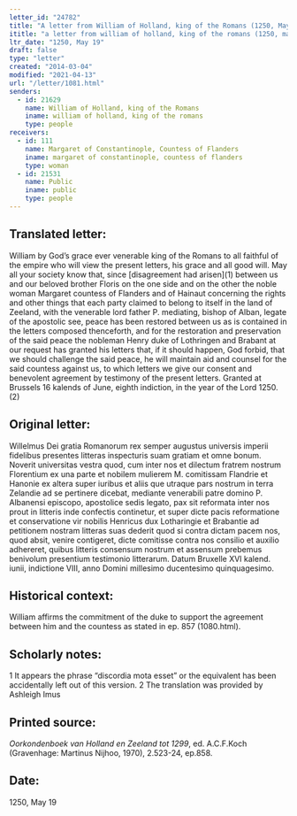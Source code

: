 ```yaml
---
letter_id: "24782"
title: "A letter from William of Holland, king of the Romans (1250, May 19)"
ititle: "a letter from william of holland, king of the romans (1250, may 19)"
ltr_date: "1250, May 19"
draft: false
type: "letter"
created: "2014-03-04"
modified: "2021-04-13"
url: "/letter/1081.html"
senders:
  - id: 21629
    name: William of Holland, king of the Romans
    iname: william of holland, king of the romans
    type: people
receivers:
  - id: 111
    name: Margaret of Constantinople, Countess of Flanders
    iname: margaret of constantinople, countess of flanders
    type: woman
  - id: 21531
    name: Public
    iname: public
    type: people
---
```

<h2> Translated letter:</h2>William by God’s grace ever venerable king of the Romans to all faithful of the empire who will view the present letters, his grace and all good will.
	May all your society know that, since [disagreement had arisen](1) between us and our beloved brother Floris on the one side and on the other the noble woman Margaret countess of Flanders and of Hainaut concerning the rights and other things that each party claimed to belong to itself in the land of Zeeland, with the venerable lord father P. mediating, bishop of Alban, legate of the apostolic see, peace has been restored between us as is contained in the letters composed thenceforth, and for the restoration and preservation of the said peace the nobleman Henry duke of Lothringen and Brabant at our request has granted his letters that, if it should happen, God forbid, that we should challenge the said peace, he will maintain aid and counsel for the said countess against us, to which letters we give our consent and benevolent agreement by testimony of the present letters.
	Granted at Brussels 16 kalends of June, eighth indiction, in the year of the Lord 1250.(2)
<h2 class="mt-4"> Original letter:</h2>Willelmus Dei gratia Romanorum rex semper augustus universis imperii fidelibus presentes litteras inspecturis suam gratiam et omne bonum.  Noverit universitas vestra quod, cum inter nos et dilectum fratrem nostrum Florentium ex una parte et nobilem mulierem M. comitissam Flandrie et Hanonie ex altera super iuribus et aliis que utraque pars nostrum in terra Zelandie ad se pertinere dicebat, mediante venerabili patre domino P. Albanensi episcopo, apostolice sedis legato, pax sit reformata inter nos prout in litteris inde confectis continetur, et super dicte pacis reformatione et conservatione vir nobilis  Henricus  dux Lotharingie et Brabantie ad petitionem nostram litteras suas dederit quod si contra dictam pacem nos, quod absit, venire contigeret, dicte comitisse contra nos consilio et auxilio adhereret, quibus litteris consensum nostrum et assensum prebemus benivolum presentium testimonio litterarum.
Datum Bruxelle XVI kalend. iunii, indictione VIII, anno Domini millesimo ducentesimo quinquagesimo.
<h2 class="mt-4"> Historical context:</h2>William affirms the commitment of the duke to support the agreement between him and the countess as stated in ep. 857 (1080.html).
<h2 class="mt-4"> Scholarly notes:</h2>1 It appears the phrase “discordia mota esset” or the equivalent has been accidentally left out of this version.
2 The translation was provided by Ashleigh Imus
<h2 class="mt-4"> Printed source:</h2><p><em>Oorkondenboek van Holland en Zeeland tot 1299</em>, ed. A.C.F.Koch (Gravenhage: Martinus Nijhoo, 1970), 2.523-24, ep.858.</p><h2 class="mt-4"> Date:</h2>1250, May 19